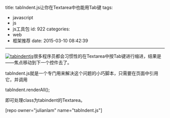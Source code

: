 title: tabIndent.js让你在Textarea中也能用Tab键
tags:
  - javascript
  - js
  - js工具包
id: 922
categories:
  - web
  - 框架推荐
date: 2015-03-10 08:42:39
---

[![tabindentjs](http://coderzhaopeng-wordpress.stor.sinaapp.com/uploads/2014/09/tabindentjs.png)](http://coderzhaopeng-wordpress.stor.sinaapp.com/uploads/2014/09/tabindentjs.png)很多程序员都会习惯性的在Textarea中按Tab键进行缩进，结果是——焦点移动到下一个控件去了。

tabIndent.js就是一个专门用来解决这个问题的小巧脚本，只需要在页面中引用它，并调用

tabIndent.renderAll();

即可处理class为tabindent的Textarea。

[repo owner="julianlam" name="tabIndent.js"]